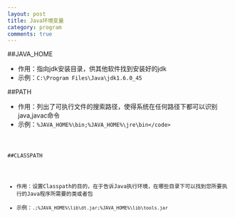```yaml
---
layout: post
title: Java环境变量
category: program
comments: true
---
```


##JAVA_HOME

* 作用：指向jdk安装目录，供其他软件找到安装好的jdk
* 示例：<code>C:\Program Files\Java\jdk1.6.0_45</code>

##PATH

* 作用：列出了可执行文件的搜索路径，使得系统在任何路径下都可以识别java,javac命令
* 示例：<code>%JAVA_HOME%\bin;%JAVA_HOME%\jre\bin\</code>

##CLASSPATH

* 作用：设置Classpath的目的，在于告诉Java执行环境，在哪些目录下可以找到您所要执行的Java程序所需要的类或者包
* 示例：<code>.;%JAVA_HOME%\lib\dt.jar;%JAVA_HOME%\lib\tools.jar</code>